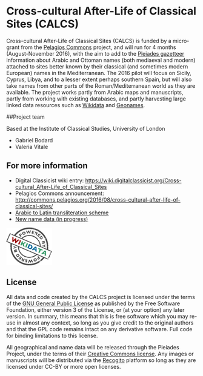 # Cross-cultural After-Life of Classical Sites (CALCS)

Cross-cultural After-Life of Classical Sites (CALCS) is funded by a micro-grant from the
[Pelagios Commons](http://commons.pelagios.org/) project, and will run for 4 months (August-November 2016),
with the aim to add to the [Pleiades gazetteer](http://pleiades.stoa.org/) information about Arabic and Ottoman names
(both mediaeval and modern) attached to sites better known by their classical (and sometimes
modern European) names in the Mediterranean. The 2016 pilot will focus on Sicily, Cyprus,
Libya, and to a lesser extent perhaps southern Spain, but will also take names from other parts
of the Roman/Mediterranean world as they are available. The project works partly from Arabic
maps and manuscripts, partly from working with existing databases, and partly harvesting large
linked data resources such as [Wikidata](http://www.wikidata.org/) and [Geonames](http://www.geonames.org/).

##Project team

Based at the Institute of Classical Studies, University of London
 * Gabriel Bodard
 * Valeria Vitale

## For more information

 * Digital Classicist wiki entry: https://wiki.digitalclassicist.org/Cross-cultural_After-Life_of_Classical_Sites
 * Pelagios Commons announcement: http://commons.pelagios.org/2016/08/cross-cultural-after-life-of-classical-sites/
 * [Arabic to Latin transliteration scheme](https://docs.google.com/spreadsheets/d/1714vPGnYgpLZfyAwVrpGlODThdkXTsPpbClAs0udLe8)
 * [New name data (in progress)](https://docs.google.com/spreadsheets/d/1KBa5OqOL5cxIfR1i_Mr2oex8KiLkX0QegR4HYImN7NE)
 
![Powered by Wikidata](120px-Wikidata_stamp.png)

## License

All data and code created by the CALCS project is licensed under the terms of the [GNU General Public License](http://www.gnu.org/licenses/)
as published by the Free Software Foundation, either version 3 of the License, or (at your option) any later version.
In summary, this means that this is free software which you may re-use in almost any context, so long as you give
credit to the original authors and that the GPL code remains intact on any derivative software. Full code for binding
limitations to this license.

All geographical and name data will be released through the Pleiades Project, under the terms of their
[Creative Commons license](http://creativecommons.org/licenses/by/3.0/us/). Any images or manuscripts
will be distributed via the [Recogito](http://pelagios.org/recogito/?collection=early+islamic) platform so long as they are licensed under CC-BY or more
open licenses.
